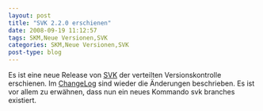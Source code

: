 ```yaml
---
layout: post
title: "SVK 2.2.0 erschienen"
date: 2008-09-19 11:12:57
tags: SKM,Neue Versionen,SVK
categories: SKM,Neue Versionen,SVK
post-type: blog
---
```

Es ist eine neue Release von <a href="http://search.cpan.org/~clkao/SVK-v2.2.0/"  title="SVK 2.2.0 RC1">SVK</a> der verteilten Versionskontrolle erschienen. Im <a href="http://search.cpan.org/src/CLKAO/SVK-v2.2.0/CHANGES"  title="ChangeLog">ChangeLog</a> sind wieder die Änderungen beschrieben. Es ist vor allem zu erwähnen, dass nun ein neues Kommando svk branches existiert.
